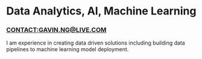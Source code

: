 # Data Analytics, AI, Machine Learning

### [CONTACT:GAVIN.NG@LIVE.COM](mailto:gavin.ng@live.com)

I am experience in creating data driven solutions including building data pipelines to machine learning model deployment.
